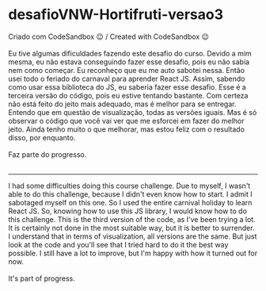 # desafioVNW-Hortifruti-versao3
Criado com CodeSandbox 😉 / Created with CodeSandbox 😉
<br/>
<br/>
Eu tive algumas dificuldades fazendo este desafio do curso.
Devido a mim mesma, eu não estava conseguindo fazer esse desafio, pois eu não sabia nem como começar.
Eu reconheço que eu me auto sabotei nessa.
Então usei todo o feriado do carnaval para aprender React JS. 
Assim, sabendo como usar essa biblioteca do JS, eu saberia fazer esse desafio.
Esse é a terceira versão do código, pois eu estive tentando bastante.
Com certeza não está feito do jeito mais adequado, mas é melhor para se entregar.
Entendo que em questão de visualização, todas as versões iguais.
Mas é só observar o código que você vai ver que me esforcei em fazer do melhor jeito. 
Ainda tenho muito o que melhorar, mas estou feliz com o resultado disso, por enquanto.
<br/>
<br/>
Faz parte do progresso.
<br/>
<br/>

----------------------------------------------------------------------------------------------------------------------------
I had some difficulties doing this course challenge.
Due to myself, I wasn't able to do this challenge, because I didn't even know how to start.
I admit I sabotaged myself on this one.
So I used the entire carnival holiday to learn React JS.
So, knowing how to use this JS library, I would know how to do this challenge.
This is the third version of the code, as I've been trying a lot.
It is certainly not done in the most suitable way, but it is better to surrender.
I understand that in terms of visualization, all versions are the same.
But just look at the code and you'll see that I tried hard to do it the best way possible.
I still have a lot to improve, but I'm happy with how it turned out for now.
<br/>
<br/>
It's part of progress.
